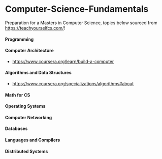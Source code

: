 # Computer-Science-Fundamentals

Preparation for a Masters in Computer Science, topics below sourced from https://teachyourselfcs.com/!

#### Programming
#### Computer Architecture
* https://www.coursera.org/learn/build-a-computer
#### Algorithms and Data Structures
* https://www.coursera.org/specializations/algorithms#about
#### Math for CS
#### Operating Systems
#### Computer Networking
#### Databases
#### Languages and Compilers
#### Distributed Systems
